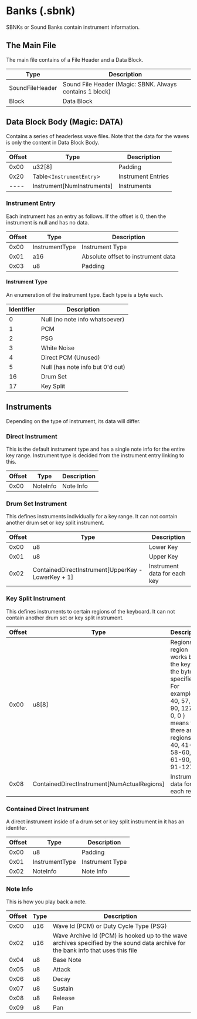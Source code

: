 <link rel="shortcut icon" type="image/x-icon" href="../favicon.ico">

# Banks (.sbnk)
SBNKs or Sound Banks contain instrument information.

## The Main File
The main file contains of a File Header and a Data Block.

| **Type** | **Description** |
|----------|-----------------|
|SoundFileHeader|Sound File Header (Magic: SBNK. Always contains 1 block)|
|Block|Data Block|

## Data Block Body (Magic: DATA)
Contains a series of headerless wave files. Note that the data for the waves is only the content in Data Block Body.

| **Offset** | **Type** | **Description** |
|------------|----------|-----------------|
|0x00|u32[8]|Padding|
|0x20|Table<`InstrumentEntry`>|Instrument Entries|
|----|Instrument[NumInstruments]|Instruments|

### Instrument Entry
Each instrument has an entry as follows. If the offset is 0, then the instrument is null and has no data.

| **Offset** | **Type** | **Description** |
|------------|----------|-----------------|
|0x00|InstrumentType|Instrument Type|
|0x01|a16|Absolute offset to instrument data|
|0x03|u8|Padding|

#### Instrument Type
An enumeration of the instrument type. Each type is a byte each.

| **Identifier** | **Description** |
|----------------|-----------------|
|0|Null (no note info whatsoever)|
|1|PCM|
|2|PSG|
|3|White Noise|
|4|Direct PCM (Unused)|
|5|Null (has note info but 0'd out)|
|16|Drum Set|
|17|Key Split|

## Instruments
Depending on the type of instrument, its data will differ.

### Direct Instrument
This is the default instrument type and has a single note info for the entire key range. Instrument type is decided from the instrument entry linking to this.

| **Offset** | **Type** | **Description** |
|------------|----------|-----------------|
|0x00|NoteInfo|Note Info|

### Drum Set Instrument
This defines instruments individually for a key range. It can not contain another drum set or key split instrument.

| **Offset** | **Type** | **Description** |
|------------|----------|-----------------|
|0x00|u8|Lower Key|
|0x01|u8|Upper Key|
|0x02|ContainedDirectInstrument[UpperKey - LowerKey + 1]|Instrument data for each key|

### Key Split Instrument
This defines instruments to certain regions of the keyboard. It can not contain another drum set or key split instrument.

| **Offset** | **Type** | **Description** |
|------------|----------|-----------------|
|0x00|u8[8]|Regions. A region works by the key to the byte specified. For example, { 40, 57, 60, 90, 127, 0, 0, 0 } means that there are 5 regions: 0-40, 41-57, 58-60, 61-90, 91-127|
|0x08|ContainedDirectInstrument[NumActualRegions]|Instrument data for each region|

### Contained Direct Instrument
A direct instrument inside of a drum set or key split instrument in it has an identifer.

| **Offset** | **Type** | **Description** |
|------------|----------|-----------------|
|0x00|u8|Padding|
|0x01|InstrumentType|Instrument Type|
|0x02|NoteInfo|Note Info|

### Note Info
This is how you play back a note.

| **Offset** | **Type** | **Description** |
|------------|----------|-----------------|
|0x00|u16|Wave Id (PCM) or Duty Cycle Type (PSG)|
|0x02|u16|Wave Archive Id (PCM) is hooked up to the wave archives specified by the sound data archive for the bank info that uses this file|
|0x04|u8|Base Note|
|0x05|u8|Attack|
|0x06|u8|Decay|
|0x07|u8|Sustain|
|0x08|u8|Release|
|0x09|u8|Pan|